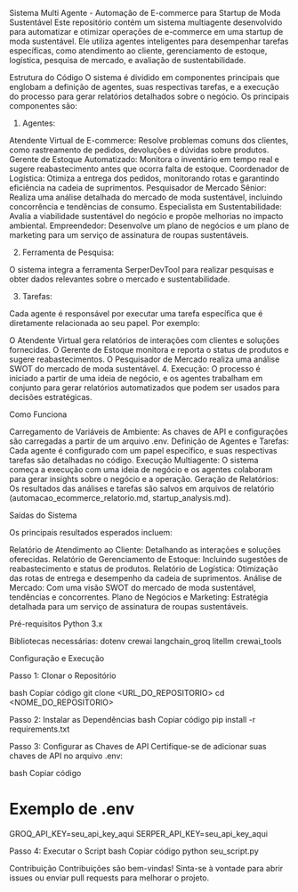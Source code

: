 Sistema Multi Agente - Automação de E-commerce para Startup de Moda Sustentável
Este repositório contém um sistema multiagente desenvolvido para automatizar e otimizar operações de e-commerce em uma startup de moda sustentável. Ele utiliza agentes inteligentes para desempenhar tarefas específicas, como atendimento ao cliente, gerenciamento de estoque, logística, pesquisa de mercado, e avaliação de sustentabilidade.

Estrutura do Código
O sistema é dividido em componentes principais que englobam a definição de agentes, suas respectivas tarefas, e a execução do processo para gerar relatórios detalhados sobre o negócio. Os principais componentes são:

1. Agentes:

Atendente Virtual de E-commerce: Resolve problemas comuns dos clientes, como rastreamento de pedidos, devoluções e dúvidas sobre produtos.
Gerente de Estoque Automatizado: Monitora o inventário em tempo real e sugere reabastecimento antes que ocorra falta de estoque.
Coordenador de Logística: Otimiza a entrega dos pedidos, monitorando rotas e garantindo eficiência na cadeia de suprimentos.
Pesquisador de Mercado Sênior: Realiza uma análise detalhada do mercado de moda sustentável, incluindo concorrência e tendências de consumo.
Especialista em Sustentabilidade: Avalia a viabilidade sustentável do negócio e propõe melhorias no impacto ambiental.
Empreendedor: Desenvolve um plano de negócios e um plano de marketing para um serviço de assinatura de roupas sustentáveis.

2. Ferramenta de Pesquisa:

O sistema integra a ferramenta SerperDevTool para realizar pesquisas e obter dados relevantes sobre o mercado e sustentabilidade.

3. Tarefas:

Cada agente é responsável por executar uma tarefa específica que é diretamente relacionada ao seu papel. Por exemplo:

O Atendente Virtual gera relatórios de interações com clientes e soluções fornecidas.
O Gerente de Estoque monitora e reporta o status de produtos e sugere reabastecimentos.
O Pesquisador de Mercado realiza uma análise SWOT do mercado de moda sustentável.
4. Execução:
O processo é iniciado a partir de uma ideia de negócio, e os agentes trabalham em conjunto para gerar relatórios automatizados que podem ser usados para decisões estratégicas.

Como Funciona

Carregamento de Variáveis de Ambiente: As chaves de API e configurações são carregadas a partir de um arquivo .env.
Definição de Agentes e Tarefas: Cada agente é configurado com um papel específico, e suas respectivas tarefas são detalhadas no código.
Execução Multiagente: O sistema começa a execução com uma ideia de negócio e os agentes colaboram para gerar insights sobre o negócio e a operação.
Geração de Relatórios: Os resultados das análises e tarefas são salvos em arquivos de relatório (automacao_ecommerce_relatorio.md, startup_analysis.md).

Saídas do Sistema

Os principais resultados esperados incluem:

Relatório de Atendimento ao Cliente: Detalhando as interações e soluções oferecidas.
Relatório de Gerenciamento de Estoque: Incluindo sugestões de reabastecimento e status de produtos.
Relatório de Logística: Otimização das rotas de entrega e desempenho da cadeia de suprimentos.
Análise de Mercado: Com uma visão SWOT do mercado de moda sustentável, tendências e concorrentes.
Plano de Negócios e Marketing: Estratégia detalhada para um serviço de assinatura de roupas sustentáveis.

Pré-requisitos
Python 3.x

Bibliotecas necessárias:
dotenv
crewai
langchain_groq
litellm
crewai_tools

Configuração e Execução

Passo 1: Clonar o Repositório

bash
Copiar código
git clone <URL_DO_REPOSITORIO>
cd <NOME_DO_REPOSITORIO>

Passo 2: Instalar as Dependências
bash
Copiar código
pip install -r requirements.txt

Passo 3: Configurar as Chaves de API
Certifique-se de adicionar suas chaves de API no arquivo .env:

bash
Copiar código
# Exemplo de .env
GROQ_API_KEY=seu_api_key_aqui
SERPER_API_KEY=seu_api_key_aqui

Passo 4: Executar o Script
bash
Copiar código
python seu_script.py

Contribuição
Contribuições são bem-vindas! Sinta-se à vontade para abrir issues ou enviar pull requests para melhorar o projeto.

